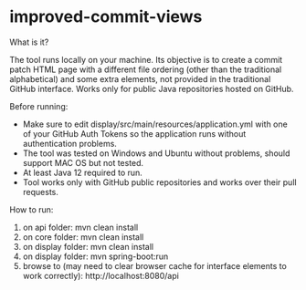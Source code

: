 # improved-commit-views

What is it?

The tool runs locally on your machine. Its objective is to create a commit patch HTML page with a different file ordering (other than the traditional alphabetical) and some extra elements, not provided in the traditional GitHub interface.
Works only for public Java repositories hosted on GitHub.


Before running:

- Make sure to edit display/src/main/resources/application.yml with one of your GitHub Auth Tokens so the application runs without authentication problems.
- The tool was tested on Windows and Ubuntu without problems, should support MAC OS but not tested.
- At least Java 12 required to run.
- Tool works only with GitHub public repositories and works over their pull requests.


How to run:

1) on api folder: mvn clean install
2) on core folder: mvn clean install
3) on display folder: mvn clean install
4) on display folder: mvn spring-boot:run
5) browse to (may need to clear browser cache for interface elements to work correctly): http://localhost:8080/api
